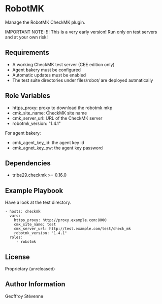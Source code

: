 RobotMK
=========

Manage the RobotMK CheckMK plugin.

IMPORTANT NOTE: !!! This is a very early version! Run only on test servers and at your own risk!

Requirements
------------

* A working CheckMK test server (CEE edition only)
* Agent bakery must be configured
* Automatic updates must be enabled
* The test suite directories under files/robot/ are deployed autmatically

Role Variables
--------------

* https_proxy: proxy to download the robotmk mkp
* cmk_site_name: CheckMK site name
* cmk_server_url: URL of the CheckMK server
* robotmk_version: "1.4.1"

For agent bakery:
* cmk_agent_key_id: the agent key id
* cmk_agnet_key_pw: the agent key password 

Dependencies
------------

* tribe29.checkmk >= 0.16.0

Example Playbook
----------------

Have a look at the test directory.

    - hosts: checkmk
      vars:
        https_proxy: http://proxy.example.com:8000
        cmk_site_name: test
        cmk_server_url: http://test.example.com/test/check_mk
        robotmk_version: "1.4.1"
      roles:
         - robotmk


License
-------

Proprietary (unreleased)

Author Information
------------------

Geoffroy Stévenne

